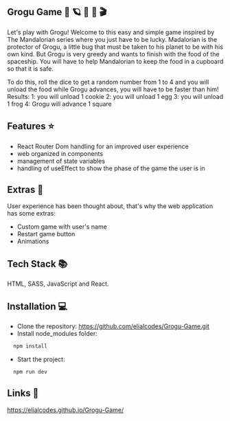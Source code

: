 ## Grogu Game :rocket: 🪐 :dizzy: :frog: :clapper: 


Let's play with Grogu!
Welcome to this easy and simple game inspired by The Mandalorian series where you just have to be lucky. Madalorian is the protector of Grogu, a little bug that must be taken to his planet to be with his own kind. But Grogu is very greedy and wants to finish with the food of the spaceship. You will have to help Mandalorian to keep the food in a cupboard so that it is safe.

To do this, roll the dice to get a random number from 1 to 4 and you will unload the food while Grogu advances, you will have to be faster than him!
Results:
1: you will unload 1 cookie
2: you will unload 1 egg
3: you will unload 1 frog
4: Grogu will advance 1 square


## Features :star:

- React Router Dom handling for an improved user experience
- web organized in components
- management of state variables
- handling of useEffect to show the phase of the game the user is in


## Extras :1st_place_medal:

User experience has been thought about, that's why the web application has some extras:
- Custom game with user's name
- Restart game button
- Animations

  
## Tech Stack 📚

HTML, SASS, JavaScript and React.
  

## Installation 💻 

- Clone the repository: https://github.com/elialcodes/Grogu-Game.git
- Install node_modules folder: 

```bash
  npm install
```
- Start the project: 

```bash
  npm run dev
```


## Links 🔗

https://elialcodes.github.io/Grogu-Game/

